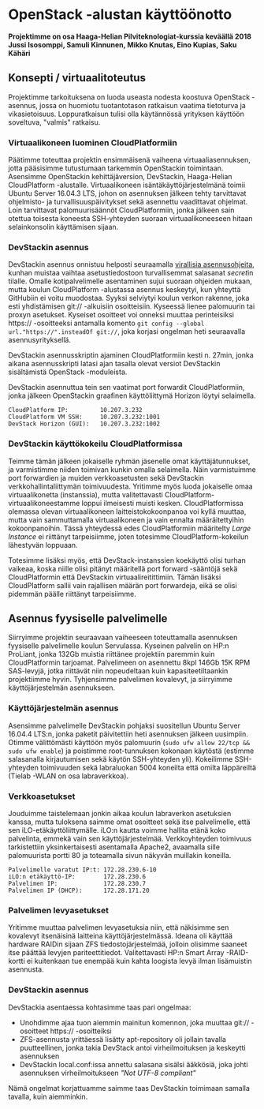 # OpenStack -alustan käyttöönotto
**Projektimme on osa Haaga-Helian Pilviteknologiat-kurssia keväällä 2018**
**Jussi Isosomppi, Samuli Kinnunen, Mikko Knutas, Eino Kupias, Saku Kähäri**

## Konsepti / virtuaalitoteutus

Projektimme tarkoituksena on luoda useasta nodesta koostuva OpenStack -asennus, jossa on huomiotu tuotantotason ratkaisun vaatima tietoturva ja vikasietoisuus. Loppuratkaisun tulisi olla käytännössä yrityksen käyttöön soveltuva, "valmis" ratkaisu.

### Virtuaalikoneen luominen CloudPlatformiin

Päätimme toteuttaa projektin ensimmäisenä vaiheena virtuaaliasennuksen, jotta pääsisimme tutustumaan tarkemmin OpenStackin toimintaan. Asensimme OpenStackin kehittäjäversion, DevStackin, Haaga-Helian CloudPlatform -alustalle. Virtuaalikoneen isäntäkäyttöjärjestelmänä toimii Ubuntu Server 16.04.3 LTS, johon on asennuksen jälkeen tehty tarvittavat ohjelmisto- ja turvallisuuspäivitykset sekä asennettu vaadittavat ohjelmat. Loin tarvittavat palomuurisäännöt CloudPlatformiin, jonka jälkeen sain otettua toisesta koneesta SSH-yhteyden suoraan virtuaalikoneeseen hitaan selainkonsolin käyttämisen sijaan.

### DevStackin asennus

DevStackin asennus onnistuu helposti seuraamalla [virallisia asennusohjeita](https://docs.openstack.org/devstack/latest/), kunhan muistaa vaihtaa asetustiedostoon turvallisemmat salasanat *secret*in tilalle.
Omalle kotipalvelimelle asentaminen sujui suoraan ohjeiden mukaan, mutta koulun CloudPlatform -alustassa asennus keskeytyi, kun yhteyttä GitHubiin ei voitu muodostaa. Syyksi selviytyi koulun verkon rakenne, joka esti yhdistämisen git:// -alkuisiin osoitteisiin. Kyseessä lienee palomuurin tai proxyn asetukset.
Kyseiset osoitteet voi onneksi muuttaa perinteisiksi https:// -osoitteeksi antamalla komento `git config --global url."https://".insteadOf git://`, joka korjasi ongelman heti seuraavalla asennusyrityksellä.

DevStackin asennusskriptin ajaminen CloudPlatformiin kesti n. 27min, jonka aikana asennusskripti latasi ajan tasalla olevat versiot DevStackin sisältämistä OpenStack -moduleista.

DevStackin asennuttua tein sen vaatimat port forwardit CloudPlatformiin, jonka jälkeen OpenStackin graafinen käyttöliittymä Horizon löytyi selaimella.

```
CloudPlatform IP:         10.207.3.232
CloudPlatform VM SSH:     10.207.3.232:1001
DevStack Horizon (GUI):   10.207.3.232:1002
```

### DevStackin käyttökokeilu CloudPlatformissa

Teimme tämän jälkeen jokaiselle ryhmän jäsenelle omat käyttäjätunnukset, ja varmistimme niiden toimivan kunkin omalla selaimella. Näin varmistuimme port forwardien ja muiden verkkoasetusten sekä DevStackin verkkohallintaliittymän toimivuudesta. Yritimme myös luoda jokaiselle omaa virtuaalikonetta (instanssia), mutta valitettavasti CloudPlatform-virtuaalikoneestamme loppui ilmeisesti muisti kesken. CloudPlatformissa olemassa olevan virtuaalikoneen laitteistokokoonpanoa voi kyllä muuttaa, mutta vain sammuttamalla virtuaalikoneen ja vain ennalta määräitettyihin kokoonpanoihin. Tässä yhteydessä edes CloudPlatformiin määritelty *Large Instance* ei riittänyt tarpeisiimme, joten totesimme CloudPlatform-kokeilun lähestyvän loppuaan.  

Totesimme lisäksi myös, että DevStack-instanssien koekäyttö olisi turhan vaikeaa, koska niille olisi pitänyt määritellä port forward -sääntöjä sekä CloudPlatformin että DevStackin virtuaalireitittimiin. Tämän lisäksi CloudPlatform sallii vain rajallisen määrän port forwardeja, eikä se olisi pidemmän päälle riittänyt tarpeisiimme.

## Asennus fyysiselle palvelimelle

Siirryimme projektin seuraavaan vaiheeseen toteuttamalla asennuksen fyysiselle palvelimelle koulun Servulassa. Kyseinen palvelin on HP:n ProLiant, jonka 132Gb muistia riittänee projektiin paremmin kuin CloudPlatformin tarjoamat. Palvelimeen on asennettu 8kpl 146Gb 15K RPM SAS-levyjä, jotka riittävät niin nopeudeltaan kuin kapasiteetiltaankin projektiimme hyvin. Tyhjensimme palvelimen kovalevyt, ja siirryimme käyttöjärjestelmän asennukseen.

### Käyttöjärjestelmän asennus

Asensimme palvelimelle DevStackin pohjaksi suositellun Ubuntu Server 16.04.4 LTS:n, jonka paketit päivitettiin heti asennuksen jälkeen uusimpiin. Otimme välittömästi käyttöön myös palomuurin (`sudo ufw allow 22/tcp && sudo ufw enable`) ja poistimme root-tunnuksen kokonaan käytöstä (estimme salasanalla kirjautumisen sekä käytön SSH-yhteyden yli). Kokeilimme SSH-yhteyden toimivuuden sekä labraluokan 5004 koneilta että omilta läppäreiltä (Tielab -WLAN on osa labraverkkoa).

### Verkkoasetukset

Jouduimme taistelemaan jonkin aikaa koulun labraverkon asetuksien kanssa, mutta tuloksena saimme omat osoitteet sekä itse palvelimelle, että sen iLO-etäkäyttöliittymälle. iLO:n kautta voimme hallita etänä koko palvelinta, emmekä vain sen käyttöjärjestelmää. Verkkoyhteyden toimivuus tarkistettiin yksinkertaisesti asentamalla Apache2, avaamalla sille palomuurista portti 80 ja toteamalla sivun näkyvän muillakin koneilla.

```
Palvelimelle varatut IP:t: 172.28.230.6-10
iLO:n etäkäyttö-IP:        172.28.230.6
Palvelimen IP:             172.28.230.7
Palvelimen IP (DHCP):      172.28.171.20
```

### Palvelimen levyasetukset

Yritimme muuttaa palvelimen levyasetuksia niin, että näkisimme sen kovalevyt itsenäisinä laitteina käyttöjärjestelmässä. Ideana oli käyttää hardware RAIDin sijaan ZFS tiedostojärjestelmää, jolloin olisimme saaneet itse päättää levyjen pariteettitiedot. Valitettavasti HP:n Smart Array -RAID-kortti ei kuitenkaan tue enempää kuin kahta loogista levyä ilman lisämuistin asennusta. 

### DevStackin asennus

DevStackia asentaessa kohtasimme taas pari ongelmaa:
* Unohdimme ajaa tuon aiemmin mainitun komennon, joka muuttaa git:// -osoitteet https:// -osoitteiksi
* ZFS-asennusta yrittäessä lisätty apt-repository oli jollain tavalla puutteellinen, jonka takia DevStack antoi virheilmoituksen ja keskeytti asennuksen
* DevStackin local.conf:issa annettu salasana sisälsi ääkkösiä, joka johti asennuksen virheilmoitukseen *"Not UTF-8 compliant"*

Nämä ongelmat korjattuamme saimme taas DevStackin toimimaan samalla tavalla, kuin aiemminkin.
